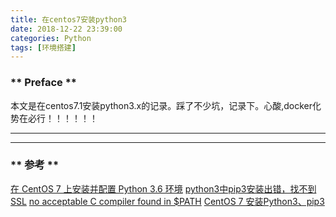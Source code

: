```yaml
---
title: 在centos7安装python3
date: 2018-12-22 23:39:00
categories: Python
tags: [环境搭建]
---
```


### ** Preface **

本文是在centos7.1安装python3.x的记录。踩了不少坑，记录下。心酸,docker化势在必行！！！！！！

*******************




*******************
### ** 参考 **

[在 CentOS 7 上安装并配置 Python 3.6 环境](https://segmentfault.com/a/1190000009922582)
[python3中pip3安装出错，找不到SSL](https://blog.csdn.net/jeryjeryjery/article/details/77880227)
[no acceptable C compiler found in $PATH](https://www.jianshu.com/p/5fbbe1435db2)
[CentOS 7 安装Python3、pip3](https://ehlxr.me/2017/01/07/CentOS-7-%E5%AE%89%E8%A3%85-Python3%E3%80%81pip3/)
